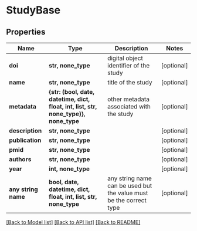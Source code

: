 # StudyBase


## Properties
Name | Type | Description | Notes
------------ | ------------- | ------------- | -------------
**doi** | **str, none_type** | digital object identifier of the study | [optional] 
**name** | **str, none_type** | title of the study | [optional] 
**metadata** | **{str: (bool, date, datetime, dict, float, int, list, str, none_type)}, none_type** | other metadata associated with the study | [optional] 
**description** | **str, none_type** |  | [optional] 
**publication** | **str, none_type** |  | [optional] 
**pmid** | **str, none_type** |  | [optional] 
**authors** | **str, none_type** |  | [optional] 
**year** | **int, none_type** |  | [optional] 
**any string name** | **bool, date, datetime, dict, float, int, list, str, none_type** | any string name can be used but the value must be the correct type | [optional]

[[Back to Model list]](../README.md#documentation-for-models) [[Back to API list]](../README.md#documentation-for-api-endpoints) [[Back to README]](../README.md)


